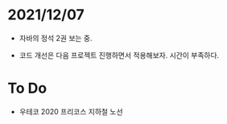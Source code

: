 # 2021/12/07

- 자바의 정석 2권 보는 중.

- 코드 개선은 다음 프로젝트 진행하면서 적용해보자. 시간이 부족하다.



# To Do

- 우테코 2020 프리코스 지하철 노선